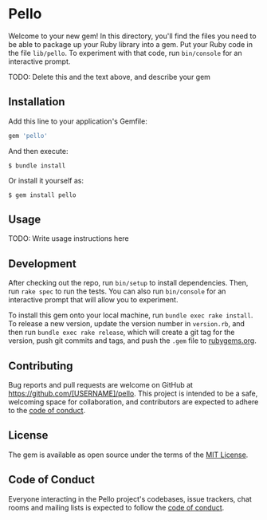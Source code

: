 # Pello

Welcome to your new gem! In this directory, you'll find the files you need to be able to package up your Ruby library into a gem. Put your Ruby code in the file `lib/pello`. To experiment with that code, run `bin/console` for an interactive prompt.

TODO: Delete this and the text above, and describe your gem

## Installation

Add this line to your application's Gemfile:

```ruby
gem 'pello'
```

And then execute:

    $ bundle install

Or install it yourself as:

    $ gem install pello

## Usage

TODO: Write usage instructions here

## Development

After checking out the repo, run `bin/setup` to install dependencies. Then, run `rake spec` to run the tests. You can also run `bin/console` for an interactive prompt that will allow you to experiment.

To install this gem onto your local machine, run `bundle exec rake install`. To release a new version, update the version number in `version.rb`, and then run `bundle exec rake release`, which will create a git tag for the version, push git commits and tags, and push the `.gem` file to [rubygems.org](https://rubygems.org).

## Contributing

Bug reports and pull requests are welcome on GitHub at https://github.com/[USERNAME]/pello. This project is intended to be a safe, welcoming space for collaboration, and contributors are expected to adhere to the [code of conduct](https://github.com/[USERNAME]/pello/blob/master/CODE_OF_CONDUCT.md).


## License

The gem is available as open source under the terms of the [MIT License](https://opensource.org/licenses/MIT).

## Code of Conduct

Everyone interacting in the Pello project's codebases, issue trackers, chat rooms and mailing lists is expected to follow the [code of conduct](https://github.com/[USERNAME]/pello/blob/master/CODE_OF_CONDUCT.md).
